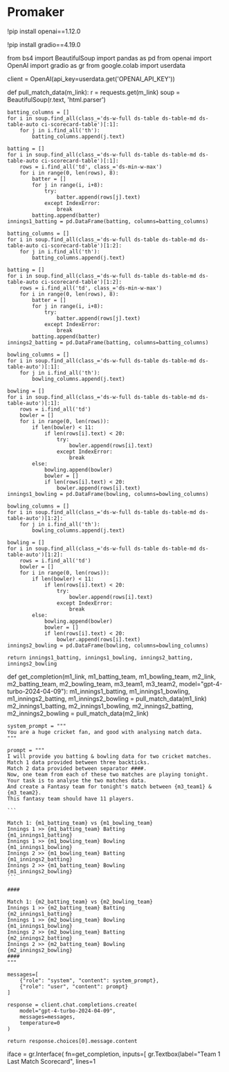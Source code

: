 # Promaker
!pip install openai==1.12.0

!pip install gradio==4.19.0

from bs4 import BeautifulSoup
import pandas as pd
from openai import OpenAI
import gradio as gr
from google.colab import userdata

client = OpenAI(api_key=userdata.get('OPENAI_API_KEY'))

def pull_match_data(m_link):
    r = requests.get(m_link)
    soup = BeautifulSoup(r.text, 'html.parser')

    batting_columns = []
    for i in soup.find_all(class_='ds-w-full ds-table ds-table-md ds-table-auto ci-scorecard-table')[:1]:
        for j in i.find_all('th'):
            batting_columns.append(j.text)
    
    batting = []
    for i in soup.find_all(class_='ds-w-full ds-table ds-table-md ds-table-auto ci-scorecard-table')[:1]:
        rows = i.find_all('td', class_='ds-min-w-max')
        for i in range(0, len(rows), 8):
            batter = []
            for j in range(i, i+8):
                try:
                    batter.append(rows[j].text)
                except IndexError:
                    break
            batting.append(batter)
    innings1_batting = pd.DataFrame(batting, columns=batting_columns)

    batting_columns = []
    for i in soup.find_all(class_='ds-w-full ds-table ds-table-md ds-table-auto ci-scorecard-table')[1:2]:
        for j in i.find_all('th'):
            batting_columns.append(j.text)
    
    batting = []
    for i in soup.find_all(class_='ds-w-full ds-table ds-table-md ds-table-auto ci-scorecard-table')[1:2]:
        rows = i.find_all('td', class_='ds-min-w-max')
        for i in range(0, len(rows), 8):
            batter = []
            for j in range(i, i+8):
                try:
                    batter.append(rows[j].text)
                except IndexError:
                    break
            batting.append(batter)
    innings2_batting = pd.DataFrame(batting, columns=batting_columns)

    bowling_columns = []
    for i in soup.find_all(class_='ds-w-full ds-table ds-table-md ds-table-auto')[:1]:
        for j in i.find_all('th'):
            bowling_columns.append(j.text)
    
    bowling = []
    for i in soup.find_all(class_='ds-w-full ds-table ds-table-md ds-table-auto')[:1]:
        rows = i.find_all('td')
        bowler = []
        for i in range(0, len(rows)):
            if len(bowler) < 11:
                if len(rows[i].text) < 20:
                    try:
                        bowler.append(rows[i].text)
                    except IndexError:
                        break
            else:
                bowling.append(bowler)
                bowler = []
                if len(rows[i].text) < 20:
                    bowler.append(rows[i].text)
    innings1_bowling = pd.DataFrame(bowling, columns=bowling_columns)

    bowling_columns = []
    for i in soup.find_all(class_='ds-w-full ds-table ds-table-md ds-table-auto')[1:2]:
        for j in i.find_all('th'):
            bowling_columns.append(j.text)
    
    bowling = []
    for i in soup.find_all(class_='ds-w-full ds-table ds-table-md ds-table-auto')[1:2]:
        rows = i.find_all('td')
        bowler = []
        for i in range(0, len(rows)):
            if len(bowler) < 11:
                if len(rows[i].text) < 20:
                    try:
                        bowler.append(rows[i].text)
                    except IndexError:
                        break
            else:
                bowling.append(bowler)
                bowler = []
                if len(rows[i].text) < 20:
                    bowler.append(rows[i].text)
    innings2_bowling = pd.DataFrame(bowling, columns=bowling_columns)

    return innings1_batting, innings1_bowling, innings2_batting, innings2_bowling

def get_completion(m1_link, m1_batting_team, m1_bowling_team, m2_link, m2_batting_team, m2_bowling_team, m3_team1, m3_team2, model="gpt-4-turbo-2024-04-09"):
    m1_innings1_batting, m1_innings1_bowling, m1_innings2_batting, m1_innings2_bowling = pull_match_data(m1_link)
    m2_innings1_batting, m2_innings1_bowling, m2_innings2_batting, m2_innings2_bowling = pull_match_data(m2_link)

    system_prompt = """
    You are a huge cricket fan, and good with analysing match data.
    """

    prompt = """
    I will provide you batting & bowling data for two cricket matches.
    Match 1 data provided between three backticks.
    Match 2 data provided between separator ####.
    Now, one team from each of these two matches are playing tonight.
    Your task is to analyse the two matches data.
    And create a Fantasy team for tonight's match between {m3_team1} & {m3_team2}.
    This fantasy team should have 11 players.

    ```

    Match 1: {m1_batting_team} vs {m1_bowling_team}
    Innings 1 >> {m1_batting_team} Batting
    {m1_innings1_batting}
    Innings 1 >> {m1_bowling_team} Bowling
    {m1_innings1_bowling}
    Innings 2 >> {m1_bowling_team} Batting
    {m1_innings2_batting}
    Innings 2 >> {m1_batting_team} Bowling
    {m1_innings2_bowling}
    ```

    ####

    Match 1: {m2_batting_team} vs {m2_bowling_team}
    Innings 1 >> {m2_batting_team} Batting
    {m2_innings1_batting}
    Innings 1 >> {m2_bowling_team} Bowling
    {m1_innings1_bowling}
    Innings 2 >> {m2_bowling_team} Batting
    {m2_innings2_batting}
    Innings 2 >> {m2_batting_team} Bowling
    {m2_innings2_bowling}
    ####
    """

    messages=[
        {"role": "system", "content": system_prompt},
        {"role": "user", "content": prompt}
    ]

    response = client.chat.completions.create(
        model="gpt-4-turbo-2024-04-09",
        messages=messages,
        temperature=0
    )

    return response.choices[0].message.content

iface = gr.Interface(
    fn=get_completion,
    inputs=[
        gr.Textbox(label="Team 1 Last Match Scorecard", lines=1
